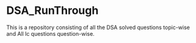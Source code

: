 # DSA_RunThrough
This is a repository consisting of all the DSA solved questions topic-wise and All lc questions question-wise.
